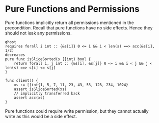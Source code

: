 # Pure Functions and Permissions

Pure functions implicitly return all permissions mentioned in the precondition.
Recall that pure functions have no side effects.
Hence they should not leak any permissions.

``` gobra
ghost
requires forall i int :: {&s[i]} 0 <= i && i < len(s) ==> acc(&s[i], 1/2)
decreases
pure func isSliceSorted(s []int) bool {
	return forall i, j int :: {&s[i], &s[j]} 0 <= i && i < j && j < len(s) ==> s[i] <= s[j]
}

func client() {
    xs := []int{1, 5, 7, 11, 23, 43, 53, 123, 234, 1024}
    assert isSliceSorted(xs)
    // implicitly transferred back
    assert acc(xs)
}
```

Pure functions could require write permission,
but they cannot actually write as this would be a side effect.
